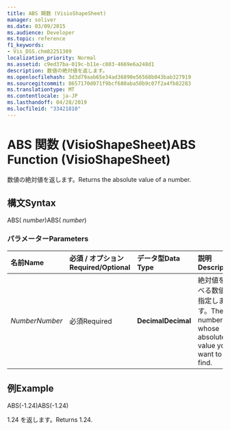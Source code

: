 ```yaml
---
title: ABS 関数 (VisioShapeSheet)
manager: soliver
ms.date: 03/09/2015
ms.audience: Developer
ms.topic: reference
f1_keywords:
- Vis_DSS.chm82251389
localization_priority: Normal
ms.assetid: c9ed37ba-019c-b11e-c803-4669e6a248d1
description: 数値の絶対値を返します。
ms.openlocfilehash: 3d3d79aab65e34ad36890e56568b043bab327919
ms.sourcegitcommit: 8657170d071f9bcf680aba50b9c07f2a4fb82283
ms.translationtype: MT
ms.contentlocale: ja-JP
ms.lasthandoff: 04/28/2019
ms.locfileid: "33421810"
---
```

# <a name="abs-function-visioshapesheet"></a><span data-ttu-id="d47bc-103">ABS 関数 (VisioShapeSheet)</span><span class="sxs-lookup"><span data-stu-id="d47bc-103">ABS Function (VisioShapeSheet)</span></span>

<span data-ttu-id="d47bc-104">数値の絶対値を返します。</span><span class="sxs-lookup"><span data-stu-id="d47bc-104">Returns the absolute value of a number.</span></span>
  
## <a name="syntax"></a><span data-ttu-id="d47bc-105">構文</span><span class="sxs-lookup"><span data-stu-id="d47bc-105">Syntax</span></span>

<span data-ttu-id="d47bc-106">ABS( *number*)</span><span class="sxs-lookup"><span data-stu-id="d47bc-106">ABS( *number*)</span></span> 
  
### <a name="parameters"></a><span data-ttu-id="d47bc-107">パラメーター</span><span class="sxs-lookup"><span data-stu-id="d47bc-107">Parameters</span></span>

|<span data-ttu-id="d47bc-108">**名前**</span><span class="sxs-lookup"><span data-stu-id="d47bc-108">**Name**</span></span>|<span data-ttu-id="d47bc-109">**必須 / オプション**</span><span class="sxs-lookup"><span data-stu-id="d47bc-109">**Required/Optional**</span></span>|<span data-ttu-id="d47bc-110">**データ型**</span><span class="sxs-lookup"><span data-stu-id="d47bc-110">**Data Type**</span></span>|<span data-ttu-id="d47bc-111">**説明**</span><span class="sxs-lookup"><span data-stu-id="d47bc-111">**Description**</span></span>|
|:-----|:-----|:-----|:-----|
| <span data-ttu-id="d47bc-112">_Number_</span><span class="sxs-lookup"><span data-stu-id="d47bc-112">_Number_</span></span> <br/> |<span data-ttu-id="d47bc-113">必須</span><span class="sxs-lookup"><span data-stu-id="d47bc-113">Required</span></span>  <br/> |<span data-ttu-id="d47bc-114">**Decimal**</span><span class="sxs-lookup"><span data-stu-id="d47bc-114">**Decimal**</span></span> <br/> |<span data-ttu-id="d47bc-115">絶対値を調べる数値を指定します。</span><span class="sxs-lookup"><span data-stu-id="d47bc-115">The number whose absolute value you want to find.</span></span>  <br/> |
   
## <a name="example"></a><span data-ttu-id="d47bc-116">例</span><span class="sxs-lookup"><span data-stu-id="d47bc-116">Example</span></span>

<span data-ttu-id="d47bc-117">ABS(-1.24)</span><span class="sxs-lookup"><span data-stu-id="d47bc-117">ABS(-1.24)</span></span> 
  
<span data-ttu-id="d47bc-118">1.24 を返します。</span><span class="sxs-lookup"><span data-stu-id="d47bc-118">Returns 1.24.</span></span>
  

